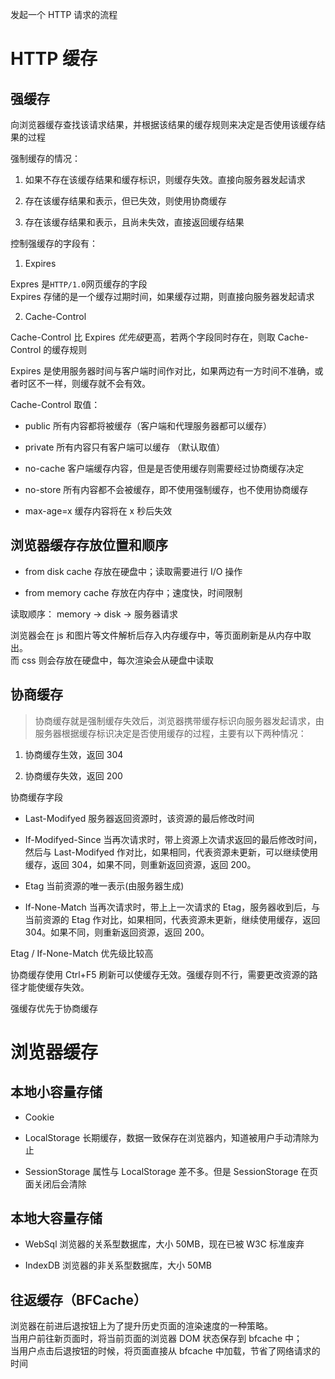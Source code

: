 发起一个 HTTP 请求的流程

# HTTP 缓存

## 强缓存

向浏览器缓存查找该请求结果，并根据该结果的缓存规则来决定是否使用该缓存结果的过程

强制缓存的情况：

1. 如果不存在该缓存结果和缓存标识，则缓存失效。直接向服务器发起请求

2. 存在该缓存结果和表示，但已失效，则使用协商缓存

3. 存在该缓存结果和表示，且尚未失效，直接返回缓存结果

控制强缓存的字段有：

1. Expires

Expres 是`HTTP/1.0`网页缓存的字段  
Expires 存储的是一个缓存过期时间，如果缓存过期，则直接向服务器发起请求

2. Cache-Control

Cache-Control 比 Expires *优先级*更高，若两个字段同时存在，则取 Cache-Control 的缓存规则

Expires 是使用服务器时间与客户端时间作对比，如果两边有一方时间不准确，或者时区不一样，则缓存就不会有效。

Cache-Control 取值：

- public 所有内容都将被缓存（客户端和代理服务器都可以缓存）

- private 所有内容只有客户端可以缓存 （默认取值）

- no-cache 客户端缓存内容，但是是否使用缓存则需要经过协商缓存决定

- no-store 所有内容都不会被缓存，即不使用强制缓存，也不使用协商缓存

- max-age=x 缓存内容将在 x 秒后失效

## 浏览器缓存存放位置和顺序

- from disk cache 存放在硬盘中；读取需要进行 I/O 操作

- from memory cache 存放在内存中；速度快，时间限制

读取顺序： memory -> disk -> 服务器请求

浏览器会在 js 和图片等文件解析后存入内存缓存中，等页面刷新是从内存中取出。  
而 css 则会存放在硬盘中，每次渲染会从硬盘中读取

## 协商缓存

> 协商缓存就是强制缓存失效后，浏览器携带缓存标识向服务器发起请求，由服务器根据缓存标识决定是否使用缓存的过程，主要有以下两种情况：

1. 协商缓存生效，返回 304

2. 协商缓存失效，返回 200

协商缓存字段

- Last-Modifyed 服务器返回资源时，该资源的最后修改时间

- If-Modifyed-Since 当再次请求时，带上资源上次请求返回的最后修改时间，然后与 Last-Modifyed 作对比，如果相同，代表资源未更新，可以继续使用缓存，返回 304，如果不同，则重新返回资源，返回 200。

- Etag 当前资源的唯一表示(由服务器生成)
- If-None-Match 当再次请求时，带上上一次请求的 Etag，服务器收到后，与当前资源的 Etag 作对比，如果相同，代表资源未更新，继续使用缓存，返回 304。如果不同，则重新返回资源，返回 200。

Etag / If-None-Match 优先级比较高

协商缓存使用 Ctrl+F5 刷新可以使缓存无效。强缓存则不行，需要更改资源的路径才能使缓存失效。

强缓存优先于协商缓存

# 浏览器缓存

## 本地小容量存储

- Cookie

- LocalStorage 长期缓存，数据一致保存在浏览器内，知道被用户手动清除为止

- SessionStorage 属性与 LocalStorage 差不多。但是 SessionStorage 在页面关闭后会清除

## 本地大容量存储

- WebSql 浏览器的关系型数据库，大小 50MB，现在已被 W3C 标准废弃

- IndexDB 浏览器的非关系型数据库，大小 50MB

## 往返缓存（BFCache）

浏览器在前进后退按钮上为了提升历史页面的渲染速度的一种策略。  
当用户前往新页面时，将当前页面的浏览器 DOM 状态保存到 bfcache 中；  
当用户点击后退按钮的时候，将页面直接从 bfcache 中加载，节省了网络请求的时间
